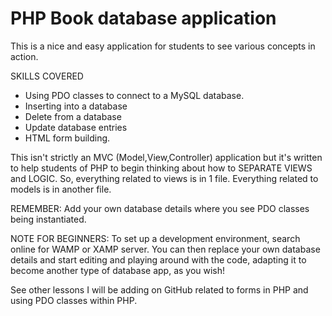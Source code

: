 # PHP Book database application
This is a nice and easy application for students to see various concepts in action.

SKILLS COVERED
- Using PDO classes to connect to a MySQL database.
- Inserting into a database
- Delete from a database
- Update database entries
- HTML form building.

This isn't strictly an MVC (Model,View,Controller) application but it's written to help students of PHP to begin thinking about how to SEPARATE VIEWS and LOGIC.
So, everything related to views is in 1 file. 
Everything related to models is in another file.

REMEMBER:  Add your own database details where you see PDO classes being instantiated. 

NOTE FOR BEGINNERS: To set up a development environment, search online for WAMP or XAMP server. You can then replace your own 
database details and start editing and playing around with the code, adapting it to become another type of database app, as you wish!

See other lessons I will be adding on GitHub related to forms in PHP and using PDO classes within PHP.
